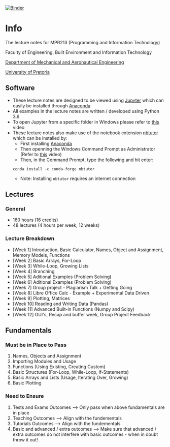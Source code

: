 [![Binder](http://mybinder.org/badge.svg)](http://mybinder.org:/repo/mpr213/lecture-notes)


# Info
The lecture notes for MPR213 (Programming and Information Technology)

Faculty of Engineering, Built Environment and Information Technology

[Department of Mechanical and Aeronautical Engineering](http://www.me.up.ac.za)

[University of Pretoria](http://www.up.ac.za)


## Software
- These lecture notes are designed to be viewed using
  [Jupyter](https://jupyter.org) which can easily be installed through
  [Anaconda](https://www.continuum.io/downloads)
- All examples in the lecture notes are written / developed using Python 3.6
- To open Jupyter from a specific folder in Windows please refer to
  [this](https://youtu.be/JId0f7URtOQ) video
- These lecture notes also make use of the notebook extension
  [nbtutor](https://github.com/lgpage/nbtutor) which can be installed by:
  - First installing [Anaconda](https://www.continuum.io/downloads)
  - Then openning the Windows Command Prompt as Administrator
    (Refer to [this](https://www.youtube.com/watch?v=btg5hYs72gc) video)
  - Then, in the Command Prompt, type the following and hit enter:
  ```
  conda install -c conda-forge nbtutor
  ```
  - Note: Installing ``nbtutor`` requires an internet connection


## Lectures
### General
- 160 hours (16 credits)
- 48 lectures (4 hours per week, 12 weeks)

### Lecture Breakdown
- [Week 1] Introduction, Basic Calculator, Names, Object and Assignment, Memory
  Models, Functions
- [Week 2] Basic Arrays, For-Loop
- [Week 3] While-Loop, Growing Lists
- [Week 4] Branching
- [Week 5] Aditional Examples (Problem Solving)
- [Week 6] Aditional Examples (Problem Solving)
- [Week 7] Group project - Plagiarism Talk + Getting Going
- [Week 8] Libre Office Calc - Example + Experimental Data Driven
- [Week 9] Plotting, Matrices
- [Week 10] Reading and Writing Data (Pandas)
- [Week 11] Advanced Built-in Functions (Numpy and Scipy)
- [Week 12] GUI's, Recap and buffer week, Group Project Feedback


## Fundamentals
### Must be in Place to Pass
1. Names, Objects and Assignment
2. Importing Modules and Usage
3. Functions (Using Existing, Creating Custom)
4. Basic Structures (For-Loop, While-Loop, If-Statements)
5. Basic Arrays and Lists (Usage, Iterating Over, Growing)
6. Basic Plotting

### Need to Ensure
1. Tests and Exams Outcomes --> Only pass when above fundamentals are in place
2. Teaching Outcomes --> Align with the fundementals
3. Tutorials Outcomes --> Align with the fundementals
4. Basic and advanced / extra outcomes --> Make sure that advanced / extra
   outcomes do not interfere with basic outcomes - when in doubt throw it out!
